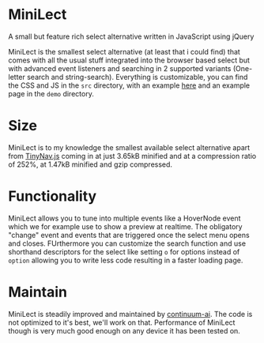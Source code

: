 # MiniLect
A small but feature rich select alternative written in JavaScript using jQuery

MiniLect is the smallest select alternative (at least that i could find) that comes with all the usual stuff integrated into the browser based select but with advanced event listeners and searching in 2 supported variants (One-letter search and string-search). Everything is customizable, you can find the CSS and JS in the `src` directory, with an example [here](https://continuum-ai.de/dist/continuum_select) and an example page in the `demo` directory.

# Size
MiniLect is to my knowledge the smallest available select alternative apart from [TinyNav.js](http://tinynav.com/) coming in at just 3.65kB minified and at a compression ratio of 252%, at 1.47kB minified and gzip compressed.

# Functionality
MiniLect allows you to tune into multiple events like a HoverNode event which we for example use to show a preview at realtime. The obligatory "change" event and events that are triggered once the select menu opens and closes. FUrthermore you can customize the search function and use shorthand descriptors for the select like setting `o` for options instead of `option` allowing you to write less code resulting in a faster loading page.

# Maintain
MiniLect is steadily improved and maintained by [continuum-ai](https://continuum-ai.de). The code is not optimized to it's best, we'll work on that. Performance of MiniLect though is very much good enough on any device it has been tested on.
